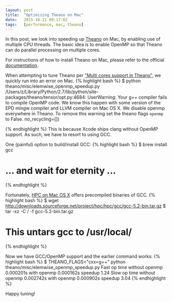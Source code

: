 ```yaml
---
layout:	post
title:	"Optimizing Theano on Mac"
date:	2015-10-21 00:17:02
tags:	[performance, mac, theano]
---
```

In this post, we look into speeding up [Theano](http://deeplearning.net/software/theano/) on Mac, by enabling use of multiple CPU threads. The basic idea is to enable OpenMP so that Theano can do parallel processing on multiple cores.

For instructions of how to install Theano on Mac, please refer to the official [documentation](http://deeplearning.net/software/theano/install.html#homebrew).

When attempting to tune Theano per ["Multi cores support in Theano"](http://deeplearning.net/software/theano/tutorial/multi_cores.html), we quickly run into an error on Mac.
{% highlight bash %}
$ python theano/misc/elemwise_openmp_speedup.py
/Users/z/Library/Python/2.7/lib/python/site-packages/theano/tensor/opt.py:4684: UserWarning: Your g++ compiler fails to compile OpenMP code. We know this happen with some version of the EPD mingw compiler and LLVM compiler on Mac OS X. We disable openmp everywhere in Theano. To remove this warning set the theano flags `openmp` to False.
  no_recycling=[])

{% endhighlight %}
This is because Xcode ships clang without OpenMP support. As such, we have to resort to using GCC.

One (painful) option to build/install GCC:
{% highlight bash %}
$ brew install gcc
# ... and wait for eternity ...
{% endhighlight %}

Fortunately, [HPC on Mac OS X](http://hpc.sourceforge.net/) offers precompiled binaries of GCC.
{% highlight bash %}
$ wget http://downloads.sourceforge.net/project/hpc/hpc/gcc/gcc-5.2-bin.tar.gz
$ tar -xz -C / -f gcc-5.2-bin.tar.gz
# This untars gcc to /usr/local/
{% endhighlight %}

Now we have GCC/OpenMP support and the earlier command works:
{% highlight bash %}
$ THEANO_FLAGS="cxx=g++" python theano/misc/elemwise_openmp_speedup.py
Fast op time without openmp 0.000201s with openmp 0.000162s speedup 1.24
Slow op time without openmp 0.002742s with openmp 0.000902s speedup 3.04
{% endhighlight %}

Happy tuning!
